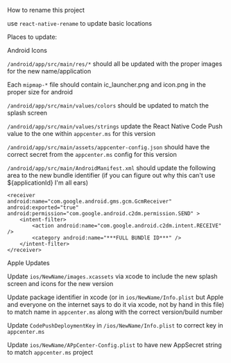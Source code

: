 How to rename this project

use `react-native-rename` to update basic locations

Places to update:

Android Icons

`/android/app/src/main/res/*` should all be updated with the proper images for the new name/application

Each `mipmap-*` file should contain ic_launcher.png and icon.png in the proper size for android

`/android/app/src/main/values/colors` should be updated to match the splash screen


`/android/app/src/main/values/strings` update the React Native Code Push value to the one within `appcenter.ms` for this version

`/android/app/src/main/assets/appcenter-config.json` should have the correct secret from the `appcenter.ms` config for this version

`/android/app/src/main/AndroidManifest.xml` should update the following area to the new bundle identifier (if you can figure out why this can't use ${applicationId} I'm all ears)

```
<receiver
android:name="com.google.android.gms.gcm.GcmReceiver"
android:exported="true"
android:permission="com.google.android.c2dm.permission.SEND" >
    <intent-filter>
        <action android:name="com.google.android.c2dm.intent.RECEIVE" />
        <category android:name="***FULL BUNDlE ID***" />
    </intent-filter>
</receiver>
```

Apple Updates

Update `ios/NewName/images.xcassets` via xcode to include the new splash screen and icons for the new version

Update package identifier in xcode (or in `ios/NewName/Info.plist` but Apple and everyone on the internet says to do it via xcode, not by hand in this file) to match name in `appcenter.ms` along with the correct version/build number

Update `CodePushDeploymentKey` in `/ios/NewName/Info.plist` to correct key in `appcenter.ms`

Update `ios/NewName/APpCenter-Config.plist` to have new AppSecret string to match `appcenter.ms` project